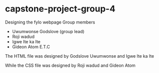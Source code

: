 # capstone-project-group-4
Designing the fylo webpage
Group members
- Uwumwonse Godslove (group lead)
- Roji wadud
- Igwe Ite ka Ite
- Gideon Atom E.T.C

The HTML file was designed by Godslove Uwumwonse and Igwe Ite ka Ite

While the CSS file was designed by Roji wadud and Gideon Atom
